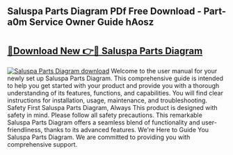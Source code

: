 ## Saluspa Parts Diagram PDf Free Download - Part-a0m Service Owner Guide hAosz

# <h2><a href="http://dfp1qgj.blite.top/?on=Saluspa+Parts+Diagram">🔗Download New 👉🔴 Saluspa Parts Diagram</a></h2>

[![Saluspa Parts Diagram download](https://i.imgur.com/lujVjoI.png)](http://dfp1qgj.blite.top/?on=Saluspa+Parts+Diagram)
Welcome to the user manual for your newly set up Saluspa Parts Diagram. This comprehensive guide is intended to help you get started with your product and provide you with a thorough understanding of its features, functions, and capabilities. You will find clear instructions for installation, usage, maintenance, and troubleshooting. Safety First Saluspa Parts Diagram, Always This product is designed with safety in mind. Please follow all safety precautions. This remarkable Saluspa Parts Diagram offers a seamless blend of functionality and user-friendliness, thanks to its advanced features. We're Here to Guide You Saluspa Parts Diagram. We are committed to providing you with comprehensive support.
